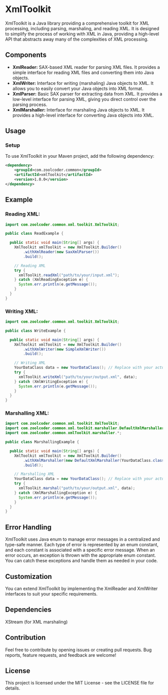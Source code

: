 # XmlToolkit

XmlToolkit is a Java library providing a comprehensive toolkit for XML processing, including parsing, marshaling, and reading XML. It is designed to simplify the process of working with XML in Java, providing a high-level API that abstracts away many of the complexities of XML processing.

## Components

- **XmlReader:** SAX-based XML reader for parsing XML files. It provides a simple interface for reading XML files and converting them into Java objects.
- **XmlWriter:** Interface for writing (marshaling) Java objects to XML. It allows you to easily convert your Java objects into XML format.
- **XmlParser:** Basic SAX parser for extracting data from XML. It provides a low-level interface for parsing XML, giving you direct control over the parsing process.
- **XmlMarshaller:** Interface for marshaling Java objects to XML. It provides a high-level interface for converting Java objects into XML.


## Usage

### Setup

To use XmlToolkit in your Maven project, add the following dependency:

```xml
<dependency>
    <groupId>com.zoolcoder.common</groupId>
    <artifactId>xmlToolkit</artifactId>
    <version>1.0.0</version>
</dependency>
```
## Example

### Reading XML:

```java
import com.zoolcoder.common.xml.toolkit.XmlToolkit;

public class ReadExample {

  public static void main(String[] args) {
    XmlToolkit xmlToolkit = new XmlToolkit.Builder()
        .withXmlReader(new SaxXmlParser())
        .build();

    // Reading XML
    try {
      xmlToolkit.readXml("path/to/your/input.xml");
    } catch (XmlReadingException e) {
      System.err.println(e.getMessage());
    }
  }
}
```
### Writing XML:

```java
import com.zoolcoder.common.xml.toolkit.XmlToolkit;

public class WriteExample {

  public static void main(String[] args) {
    XmlToolkit xmlToolkit = new XmlToolkit.Builder()
        .withXmlWriter(new SimpleXmlWriter())
        .build();

    // Writing XML
    YourDataClass data = new YourDataClass(); // Replace with your actual data class
    try {
      xmlToolkit.writeXml("path/to/your/output.xml", data);
    } catch (XmlWritingException e) {
      System.err.println(e.getMessage());
    }
  }
}
```
### Marshalling XML:

```java
import com.zoolcoder.common.xml.toolkit.XmlToolkit;
import com.zoolcoder.common.xml.toolkit.marshaller.DefaultXmlMarshaller;
import com.zoolcoder.common.xmlToolkit.marshaller.*;

public class MarshallingExample {

  public static void main(String[] args) {
    XmlToolkit xmlToolkit = new XmlToolkit.Builder()
        .withXmlMarshaller(new DefaultXmlMarshaller(YourDataClass.class))
        .build();

    // Marshalling XML
    YourDataClass data = new YourDataClass(); // Replace with your actual data class
    try {
      xmlToolkit.marshal("path/to/your/output.xml", data);
    } catch (XmlMarshallingException e) {
      System.err.println(e.getMessage());
    }
  }
}
```

## Error Handling
XmlToolkit uses Java enum to manage error messages in a centralized and type-safe manner. Each type of error is represented by an enum constant, and each constant is associated with a specific error message. When an error occurs, an exception is thrown with the appropriate enum constant. You can catch these exceptions and handle them as needed in your code.  

## Customization
You can extend XmlToolkit by implementing the XmlReader and XmlWriter interfaces to suit your specific requirements.

## Dependencies
XStream (for XML marshaling)

## Contribution
Feel free to contribute by opening issues or creating pull requests. Bug reports, feature requests, and feedback are welcome!

## License
This project is licensed under the MIT License - see the LICENSE file for details.